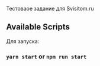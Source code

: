 Тестоваое задание для Svisitom.ru

## Available Scripts

Для запуска:

### `yarn start` or `npm run start`

